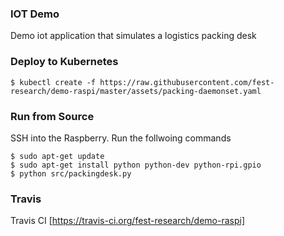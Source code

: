 
### IOT Demo

Demo iot application that simulates a logistics packing desk


### Deploy to Kubernetes

```shell
$ kubectl create -f https://raw.githubusercontent.com/fest-research/demo-raspi/master/assets/packing-daemonset.yaml
```

### Run from Source

SSH into the Raspberry. Run the follwoing commands

```shell
$ sudo apt-get update 
$ sudo apt-get install python python-dev python-rpi.gpio
$ python src/packingdesk.py 
```


### Travis

Travis CI [https://travis-ci.org/fest-research/demo-raspi]

